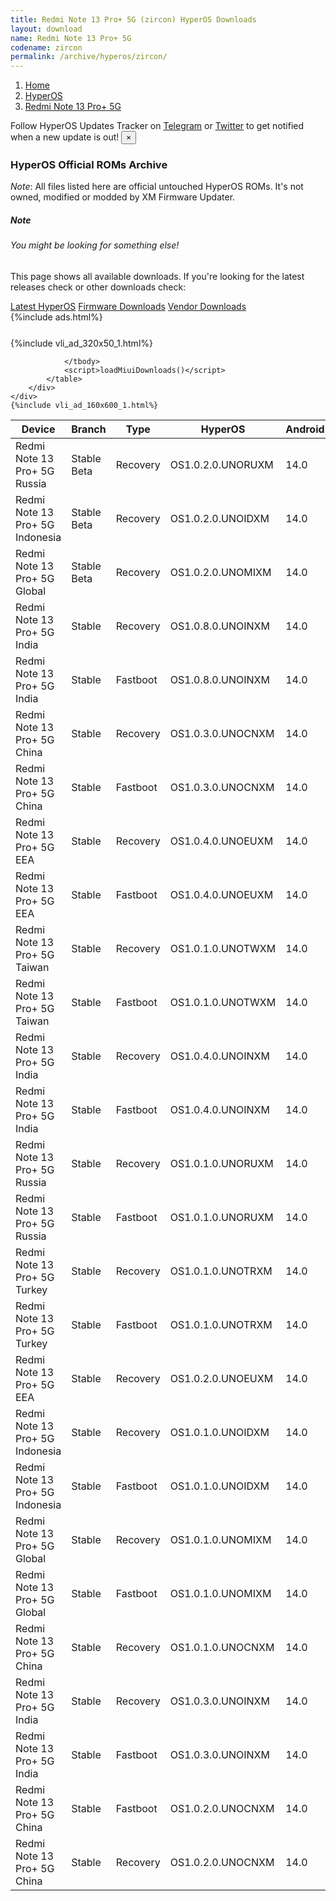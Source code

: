 ```yaml
---
title: Redmi Note 13 Pro+ 5G (zircon) HyperOS Downloads
layout: download
name: Redmi Note 13 Pro+ 5G
codename: zircon
permalink: /archive/hyperos/zircon/
---
```

<nav aria-label="breadcrumb">
    <ol class="breadcrumb">
        <li class="breadcrumb-item"><a href="/">Home</a></li>
        <li class="breadcrumb-item"><a href="/hyperos/">HyperOS</a></li>
        <li class="breadcrumb-item active" aria-current="page"><a href="/hyperos/zircon/">Redmi Note 13 Pro+ 5G</a></li>
    </ol>
</nav>
<div class="alert alert-primary alert-dismissible fade show" role="alert">
    Follow HyperOS Updates Tracker on <a href="https://t.me/MIUIUpdatesTracker" class="alert-link">Telegram</a>
     or <a href="https://twitter.com/MiFwUpdater" class="alert-link">Twitter</a> to get notified when a new update is out!
    <button type="button" class="close" data-dismiss="alert" aria-label="Close">
        <span aria-hidden="true">&times;</span>
    </button>
</div>

### HyperOS Official ROMs Archive
*Note*: All files listed here are official untouched HyperOS ROMs. It's not owned, modified or modded by XM Firmware Updater.
<div class="card">
  <div class="card-body">
    <h5 class="card-title">Note</h5>
    <h6 class="card-subtitle mb-2 text-muted">You might be looking for something else!</h6>
    <p class="card-text">This page shows all available downloads.
     If you're looking for the latest releases check or other downloads check:</p>
    <a href="/hyperos/zircon/" class="card-link">Latest HyperOS</a>
    <a href="/firmware/zircon/" class="card-link">Firmware Downloads</a>
    <a href="/vendor/zircon/" class="card-link">Vendor Downloads</a>
  </div>
</div>
{%include ads.html%}
<div class="row justify-content-center">
    <div class="col-10">
        <div class="table-responsive-md" style="margin-top: 25px;">
            {%include vli_ad_320x50_1.html%}
            <table id="miui" class="display dt-responsive nowrap compact table table-striped table-hover table-sm">
                <thead class="thead-dark">
                    <tr>
                        <th data-ref="device">Device</th>
                        <th data-ref="branch">Branch</th>
                        <th data-ref="type">Type</th>
                        <th data-ref="miui">HyperOS</th>
                        <th data-ref="android">Android</th>
                        <th data-ref="size">Size</th>
                        <th data-ref="size">Date</th>
                        <th data-ref="link">Link</th>
                    </tr>
                </thead>
                <tbody>
                <tr><td>Redmi Note 13 Pro+ 5G Russia</td><td>Stable Beta</td><td>Recovery</td><td>OS1.0.2.0.UNORUXM</td><td>14.0</td><td>5.6 GB</td><td>2024-05-24</td><td><a href="/hyperos/zircon/stable beta/OS1.0.2.0.UNORUXM/">Download</a></td></tr>
<tr><td>Redmi Note 13 Pro+ 5G Indonesia</td><td>Stable Beta</td><td>Recovery</td><td>OS1.0.2.0.UNOIDXM</td><td>14.0</td><td>5.7 GB</td><td>2024-05-22</td><td><a href="/hyperos/zircon/stable beta/OS1.0.2.0.UNOIDXM/">Download</a></td></tr>
<tr><td>Redmi Note 13 Pro+ 5G Global</td><td>Stable Beta</td><td>Recovery</td><td>OS1.0.2.0.UNOMIXM</td><td>14.0</td><td>5.8 GB</td><td>2024-05-17</td><td><a href="/hyperos/zircon/stable beta/OS1.0.2.0.UNOMIXM/">Download</a></td></tr>
<tr><td>Redmi Note 13 Pro+ 5G India</td><td>Stable</td><td>Recovery</td><td>OS1.0.8.0.UNOINXM</td><td>14.0</td><td>5.6 GB</td><td>2024-05-15</td><td><a href="/hyperos/zircon/stable/OS1.0.8.0.UNOINXM/">Download</a></td></tr>
<tr><td>Redmi Note 13 Pro+ 5G India</td><td>Stable</td><td>Fastboot</td><td>OS1.0.8.0.UNOINXM</td><td>14.0</td><td>7.3 GB</td><td>2024-05-10</td><td><a href="/hyperos/zircon/stable/OS1.0.8.0.UNOINXM/">Download</a></td></tr>
<tr><td>Redmi Note 13 Pro+ 5G China</td><td>Stable</td><td>Recovery</td><td>OS1.0.3.0.UNOCNXM</td><td>14.0</td><td>6.3 GB</td><td>2024-05-07</td><td><a href="/hyperos/zircon/stable/OS1.0.3.0.UNOCNXM/">Download</a></td></tr>
<tr><td>Redmi Note 13 Pro+ 5G China</td><td>Stable</td><td>Fastboot</td><td>OS1.0.3.0.UNOCNXM</td><td>14.0</td><td>7.7 GB</td><td>2024-04-22</td><td><a href="/hyperos/zircon/stable/OS1.0.3.0.UNOCNXM/">Download</a></td></tr>
<tr><td>Redmi Note 13 Pro+ 5G EEA</td><td>Stable</td><td>Recovery</td><td>OS1.0.4.0.UNOEUXM</td><td>14.0</td><td>5.8 GB</td><td>2024-04-29</td><td><a href="/hyperos/zircon/stable/OS1.0.4.0.UNOEUXM/">Download</a></td></tr>
<tr><td>Redmi Note 13 Pro+ 5G EEA</td><td>Stable</td><td>Fastboot</td><td>OS1.0.4.0.UNOEUXM</td><td>14.0</td><td>8.3 GB</td><td>2024-04-24</td><td><a href="/hyperos/zircon/stable/OS1.0.4.0.UNOEUXM/">Download</a></td></tr>
<tr><td>Redmi Note 13 Pro+ 5G Taiwan</td><td>Stable</td><td>Recovery</td><td>OS1.0.1.0.UNOTWXM</td><td>14.0</td><td>5.6 GB</td><td>2024-04-08</td><td><a href="/hyperos/zircon/stable/OS1.0.1.0.UNOTWXM/">Download</a></td></tr>
<tr><td>Redmi Note 13 Pro+ 5G Taiwan</td><td>Stable</td><td>Fastboot</td><td>OS1.0.1.0.UNOTWXM</td><td>14.0</td><td>7.3 GB</td><td>2024-03-18</td><td><a href="/hyperos/zircon/stable/OS1.0.1.0.UNOTWXM/">Download</a></td></tr>
<tr><td>Redmi Note 13 Pro+ 5G India</td><td>Stable</td><td>Recovery</td><td>OS1.0.4.0.UNOINXM</td><td>14.0</td><td>5.6 GB</td><td>2024-04-03</td><td><a href="/hyperos/zircon/stable/OS1.0.4.0.UNOINXM/">Download</a></td></tr>
<tr><td>Redmi Note 13 Pro+ 5G India</td><td>Stable</td><td>Fastboot</td><td>OS1.0.4.0.UNOINXM</td><td>14.0</td><td>7.2 GB</td><td>2024-03-25</td><td><a href="/hyperos/zircon/stable/OS1.0.4.0.UNOINXM/">Download</a></td></tr>
<tr><td>Redmi Note 13 Pro+ 5G Russia</td><td>Stable</td><td>Recovery</td><td>OS1.0.1.0.UNORUXM</td><td>14.0</td><td>5.6 GB</td><td>2024-04-01</td><td><a href="/hyperos/zircon/stable/OS1.0.1.0.UNORUXM/">Download</a></td></tr>
<tr><td>Redmi Note 13 Pro+ 5G Russia</td><td>Stable</td><td>Fastboot</td><td>OS1.0.1.0.UNORUXM</td><td>14.0</td><td>8.3 GB</td><td>2024-03-18</td><td><a href="/hyperos/zircon/stable/OS1.0.1.0.UNORUXM/">Download</a></td></tr>
<tr><td>Redmi Note 13 Pro+ 5G Turkey</td><td>Stable</td><td>Recovery</td><td>OS1.0.1.0.UNOTRXM</td><td>14.0</td><td>5.7 GB</td><td>2024-04-01</td><td><a href="/hyperos/zircon/stable/OS1.0.1.0.UNOTRXM/">Download</a></td></tr>
<tr><td>Redmi Note 13 Pro+ 5G Turkey</td><td>Stable</td><td>Fastboot</td><td>OS1.0.1.0.UNOTRXM</td><td>14.0</td><td>7.4 GB</td><td>2024-03-18</td><td><a href="/hyperos/zircon/stable/OS1.0.1.0.UNOTRXM/">Download</a></td></tr>
<tr><td>Redmi Note 13 Pro+ 5G EEA</td><td>Stable</td><td>Recovery</td><td>OS1.0.2.0.UNOEUXM</td><td>14.0</td><td>5.8 GB</td><td>2024-03-21</td><td><a href="/hyperos/zircon/stable/OS1.0.2.0.UNOEUXM/">Download</a></td></tr>
<tr><td>Redmi Note 13 Pro+ 5G Indonesia</td><td>Stable</td><td>Recovery</td><td>OS1.0.1.0.UNOIDXM</td><td>14.0</td><td>5.7 GB</td><td>2024-03-21</td><td><a href="/hyperos/zircon/stable/OS1.0.1.0.UNOIDXM/">Download</a></td></tr>
<tr><td>Redmi Note 13 Pro+ 5G Indonesia</td><td>Stable</td><td>Fastboot</td><td>OS1.0.1.0.UNOIDXM</td><td>14.0</td><td>7.9 GB</td><td>2024-03-04</td><td><a href="/hyperos/zircon/stable/OS1.0.1.0.UNOIDXM/">Download</a></td></tr>
<tr><td>Redmi Note 13 Pro+ 5G Global</td><td>Stable</td><td>Recovery</td><td>OS1.0.1.0.UNOMIXM</td><td>14.0</td><td>5.8 GB</td><td>2024-03-19</td><td><a href="/hyperos/zircon/stable/OS1.0.1.0.UNOMIXM/">Download</a></td></tr>
<tr><td>Redmi Note 13 Pro+ 5G Global</td><td>Stable</td><td>Fastboot</td><td>OS1.0.1.0.UNOMIXM</td><td>14.0</td><td>8.5 GB</td><td>2024-03-04</td><td><a href="/hyperos/zircon/stable/OS1.0.1.0.UNOMIXM/">Download</a></td></tr>
<tr><td>Redmi Note 13 Pro+ 5G China</td><td>Stable</td><td>Recovery</td><td>OS1.0.1.0.UNOCNXM</td><td>14.0</td><td>6.3 GB</td><td>2024-01-30</td><td><a href="/hyperos/zircon/stable/OS1.0.1.0.UNOCNXM/">Download</a></td></tr>
<tr><td>Redmi Note 13 Pro+ 5G India</td><td>Stable</td><td>Recovery</td><td>OS1.0.3.0.UNOINXM</td><td>14.0</td><td>5.6 GB</td><td>2024-03-05</td><td><a href="/hyperos/zircon/stable/OS1.0.3.0.UNOINXM/">Download</a></td></tr>
<tr><td>Redmi Note 13 Pro+ 5G India</td><td>Stable</td><td>Fastboot</td><td>OS1.0.3.0.UNOINXM</td><td>14.0</td><td>7.2 GB</td><td>2024-02-28</td><td><a href="/hyperos/zircon/stable/OS1.0.3.0.UNOINXM/">Download</a></td></tr>
<tr><td>Redmi Note 13 Pro+ 5G China</td><td>Stable</td><td>Fastboot</td><td>OS1.0.2.0.UNOCNXM</td><td>14.0</td><td>7.7 GB</td><td>2024-02-28</td><td><a href="/hyperos/zircon/stable/OS1.0.2.0.UNOCNXM/">Download</a></td></tr>
<tr><td>Redmi Note 13 Pro+ 5G China</td><td>Stable</td><td>Recovery</td><td>OS1.0.2.0.UNOCNXM</td><td>14.0</td><td>6.3 GB</td><td>2024-02-05</td><td><a href="/hyperos/zircon/stable/OS1.0.2.0.UNOCNXM/">Download</a></td></tr>

                </tbody>
                <script>loadMiuiDownloads()</script>
            </table>
        </div>
    </div>
    {%include vli_ad_160x600_1.html%}
</div>
